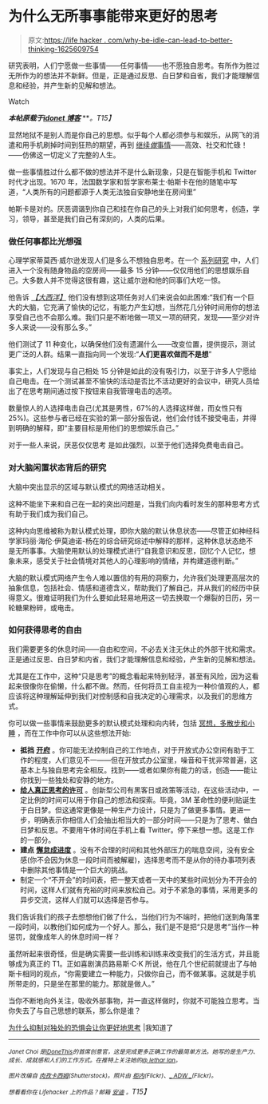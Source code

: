 # 为什么无所事事能带来更好的思考

> 原文:[https://life hacker . com/why-be-idle-can-lead-to-better-thinking-1625609754](https://lifehacker.com/why-being-idle-can-lead-to-better-thinking-1625609754)

研究表明，人们宁愿做一些事情——任何事情——也不愿独自思考。有所作为胜过无所作为的想法并不新鲜。但是，正是通过反思、白日梦和自省，我们才能理解信息和经验，并产生新的见解和想法。

Watch

***本帖原载于***[***idonet 博客***](http://blog.idonethis.com/default-mode-network-thinking-alone-productivity-work/) ***。*T15】**

显然地狱不是别人而是你自己的思想。似乎每个人都必须参与和娱乐，从网飞的消遣和用手机刷掉时间到狂热的期望，再到 [继续*做*事情](https://lifehacker.com/how-to-escape-the-cult-of-busy-5994072)——高效、社交和忙碌！——仿佛这一切定义了完整的人生。

做一些事情胜过什么都不做的想法并不是什么新现象，只是在智能手机和 Twitter 时代才出现。1670 年，法国数学家和哲学家布莱士·帕斯卡在他的随笔中写道，“人类所有的问题都源于人类无法独自安静地坐在房间里”

帕斯卡是对的。厌恶调谐到你自己和挂在你自己的头上对我们如何思考，创造，学习，领导，甚至是我们自己有深刻的，人类的后果。

### 做任何事都比光想强

心理学家蒂莫西·威尔逊发现人们是多么不想独自思考。在一个 [系列研究](http://www.wjh.harvard.edu/%7Edtg/WILSON%20ET%20AL%202014.pdf) 中，人们进入一个没有随身物品的空房间——最多 15 分钟——仅仅用他们的思想娱乐自己。大多数人并不觉得这很有趣，这让威尔逊和他的同事们大吃一惊。

他告诉 [*【大西洋】*](http://www.theatlantic.com/health/archive/2014/07/people-prefer-electric-shocks-to-being-alone-with-their-thoughts/373936/) 他们没有想到这项任务对人们来说会如此困难:“我们有一个巨大的大脑，它充满了愉快的记忆，有能力产生幻想，当然花几分钟时间用你的想法享受自己也不会那么难。我们只是不断地做一项又一项的研究，发现——至少对许多人来说——没有那么多。”

他们测试了 11 种变化，以确保他们没有遗漏什么——改变位置，提供提示，测试更广泛的人群。结果一直指向同一个发现:“**人们更喜欢做而不是想**”

事实上，人们发现与自己相处 15 分钟是如此的没有吸引力，以至于许多人宁愿给自己电击。在一个测试甚至不愉快的活动是否比不活动更好的会议中，研究人员给出了在思考期间通过按下按钮来自我管理电击的选项。

数量惊人的人选择电击自己(尤其是男性，67%的人选择这样做，而女性只有 25%)。这些参与者已经在实验的第一部分报告说，他们会付钱不接受电击，并得到明确的解释，即“主要目标是用他们的思想娱乐自己。”

对于一些人来说，厌恶仅仅思考 是如此强烈，以至于他们选择免费电击自己。

### 对大脑闲置状态背后的研究

大脑中突出显示的区域与默认模式的网络活动相关。

这种不能坐下来和自己在一起的突出问题是，当我们向内看时发生的那种思考方式有助于我们成为我们自己。

这种内向思维被称为默认模式处理，即你大脑的默认休息状态——尽管正如神经科学家玛丽·海伦·伊莫迪诺-杨在的综合研究综述中解释的那样，这种休息状态绝不是无所事事。大脑使用默认的处理模式进行“自我意识和反思，回忆个人记忆，想象未来，感受关于社会情境对其他人的心理影响的情绪，并构建道德判断。”

大脑的默认模式网络产生令人难以置信的有用的洞察力，允许我们处理更高层次的抽象信息，包括社会、情感和道德含义，帮助我们了解自己，并从我们的经历中获得意义。很难证明我们为什么要如此轻易地用这一切去换取一个爆裂的日历，另一轮糖果粉碎，或电击。

### 如何获得思考的自由

我们需要更多的休息时间——自由和空间，不必去关注无休止的外部干扰和需求。正是通过反思、白日梦和内省，我们才能理解信息和经验，产生新的见解和想法。

尤其是在工作中，这种“只是思考”的概念看起来特别轻浮，甚至有风险，因为这看起来很像你在偷懒，什么都不做。然而，任何将员工自主视为一种价值观的人，都应该将这种理解延伸到我们对控制感和自我决定的心理需求，以及我们的思维方式。

你可以做一些事情来鼓励更多的默认模式处理和向内转，包括 [冥想，多散步和小睡](http://www.scientificamerican.com/article/mental-downtime/) ，而在工作中你可以从这些想法开始:

*   **抵挡** [**开府**](http://blog.idonethis.com/reconsidering-the-startup-open-floor-plan-office/) 。你可能无法控制自己的工作地点，对于开放式办公空间有助于工作的程度，人们意见不一——但在开放式办公室里，噪音和干扰非常普遍，这基本上与独自思考完全相反。找到——或者如果你有能力的话，创造——能让你找到一些独处和安静的地方。
*   [**给人真正思考的许可**](http://blog.idonethis.com/nowadays-youre-hiring-people-to-think-2/) 。创新型公司有黑客日或政策等活动，在这些活动中，一定比例的时间可以用于你自己的想法和探索。毕竟，3M 革命性的便利贴诞生于白日梦。但这通常更像是一种生产力设计，只是为了做更多事情。更进一步，明确表示你相信人们会抽出相当大的一部分时间——只是为了思考、做白日梦和反思。不要用午休时间在手机上看 Twitter。停下来想一想。这是工作的一部分。
*   **建点** [**懈怠成进度**](http://blog.idonethis.com/collaboration-is-noisy/) 。没有不合理的时间和其他外部压力的喘息空间，没有安全感(你不会因为休息一段时间而被解雇)，选择思考而不是从你的待办事项列表中删除其他事情是一个巨大的挑战。
*   制定一个“不开会”的时间表，把一整天或者一天中的某些时间划分为不开会的时间，这样人们就有充裕的时间来放松自己。对于不紧急的事情，采用更多的异步交流，这样人们就可以选择是否参与。

我们告诉我们的孩子去想想他们做了什么，当他们行为不端时，把他们送到角落里一段时间，以教他们如何成为一个好人。那么，我们是不是把“只是思考”当作一种惩罚，就像成年人的休息时间一样？

虽然听起来很奇怪，但是确实需要一些训练和训练来改变我们的生活方式，并且能够成为真正的 T1。正如喜剧演员路易斯·C·K 所说，他在几个世纪前就提出了与帕斯卡相同的观点，“你需要建立一种能力，只做你自己，而不做某事。这就是手机所带走的，只是坐在那里的能力。那就是做人。”

当你不断地向外关注，吸收外部事物，并一直这样做时，你就不可能独立思考。当你失去了与自己思想的联系，那么你是谁？

[为什么抑制对独处的恐惧会让你更好地思考](http://blog.idonethis.com/default-mode-network-thinking-alone-productivity-work/) |我知道了

* * *

<small>*Janet Choi 是*</small>[<small>*iDoneThis*</small>](http://idonethis.com/)<small>*的首席创意官，这是完成更多正确工作的最简单方法。她写的是生产力、成长、成就感和人们的工作方式。在推特上关注她的*</small>[<small>*@ lethar Ian*</small>](http://www.twitter.com/lethargarian/)<small>*。*</small>

*<small>图片改编自</small>* [*<small>肉孜卡西姆</small>*](http://www.shutterstock.com/pic.mhtml?id=129290651&src=id)*<small>(Shutterstock)。照片由</small>* [*<small>柜内</small>*](https://www.flickr.com/photos/goincase/5054237051)*<small>(Flickr)、</small>*[*<small>_ ADW _</small>*](https://www.flickr.com/photos/anthonywheeler/3358223904)*<small>(Flickr)。</small>*

*<small>想看看你在 Lifehacker 上的作品？邮箱</small>* [*<small>安迪</small>*](mailto:andy@lifehacker.com) *<small>。</small>T15】*